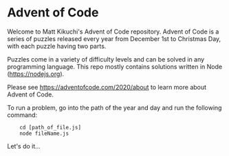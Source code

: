 # Advent of Code

Welcome to Matt Kikuchi's Advent of Code repository. Advent of Code is a series of puzzles
released every year from December 1st to Christmas Day, with each puzzle having two parts. 

Puzzles come in a variety of difficulty levels and can be solved in any programming language.
This repo mostly contains solutions written in Node (https://nodejs.org).

Please see https://adventofcode.com/2020/about to learn more about Advent of Code. 

To run a problem, go into the path of the year and day and run the following command:

```
    cd [path_of_file.js]
    node fileName.js
```

Let's do it...
